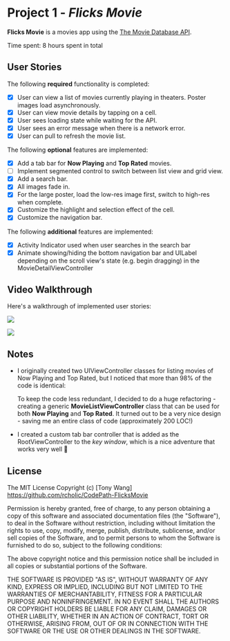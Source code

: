 # Project 1 - *Flicks Movie*

**Flicks Movie** is a movies app using the [The Movie Database API](http://docs.themoviedb.apiary.io/#).

Time spent: 8 hours spent in total

## User Stories

The following **required** functionality is completed:

- [x] User can view a list of movies currently playing in theaters. Poster images load asynchronously.
- [x] User can view movie details by tapping on a cell.
- [x] User sees loading state while waiting for the API.
- [x] User sees an error message when there is a network error.
- [x] User can pull to refresh the movie list.

The following **optional** features are implemented:

- [x] Add a tab bar for **Now Playing** and **Top Rated** movies.
- [ ] Implement segmented control to switch between list view and grid view.
- [x] Add a search bar.
- [x] All images fade in.
- [x] For the large poster, load the low-res image first, switch to high-res when complete.
- [x] Customize the highlight and selection effect of the cell.
- [x] Customize the navigation bar.

The following **additional** features are implemented:

- [x] Activity Indicator used when user searches in the search bar
- [x] Animate showing/hiding the bottom navigation bar and UILabel depending on the scroll view's state (e.g. begin dragging) in the MovieDetailViewController

## Video Walkthrough

Here's a walkthrough of implemented user stories:
<!-- ![](https://media.giphy.com/media/3oKIP7hu9IbtR3crni/giphy.gif)

![](https://media.giphy.com/media/l0IynChAHsS2M8gIo/giphy.gif) -->

![](./screencast/screen1.gif)

![](./screencast/screen2.gif)

## Notes
- I originally created two UIViewController classes for listing movies of Now Playing and Top Rated, but I noticed that more than 98% of the code is identical:

    To keep the code less redundant, I decided to do a huge refactoring - creating a generic **MovieListViewController** class that can be used for both **Now Playing** and **Top Rated**. It turned out to be a very nice design - saving me an entire class of code (approximately 200 LOC!)

- I created a custom tab bar controller that is added as the RootViewController to the *key window*, which is a nice adventure that works very well :tada:

## License

The MIT License
Copyright (c) [Tony Wang] https://github.com/rcholic/CodePath-FlicksMovie

Permission is hereby granted, free of charge, to any person obtaining a copy
of this software and associated documentation files (the "Software"), to deal
in the Software without restriction, including without limitation the rights
to use, copy, modify, merge, publish, distribute, sublicense, and/or sell
copies of the Software, and to permit persons to whom the Software is
furnished to do so, subject to the following conditions:

The above copyright notice and this permission notice shall be included in
all copies or substantial portions of the Software.

THE SOFTWARE IS PROVIDED "AS IS", WITHOUT WARRANTY OF ANY KIND, EXPRESS OR
IMPLIED, INCLUDING BUT NOT LIMITED TO THE WARRANTIES OF MERCHANTABILITY,
FITNESS FOR A PARTICULAR PURPOSE AND NONINFRINGEMENT. IN NO EVENT SHALL THE
AUTHORS OR COPYRIGHT HOLDERS BE LIABLE FOR ANY CLAIM, DAMAGES OR OTHER
LIABILITY, WHETHER IN AN ACTION OF CONTRACT, TORT OR OTHERWISE, ARISING FROM,
OUT OF OR IN CONNECTION WITH THE SOFTWARE OR THE USE OR OTHER DEALINGS IN
THE SOFTWARE.
